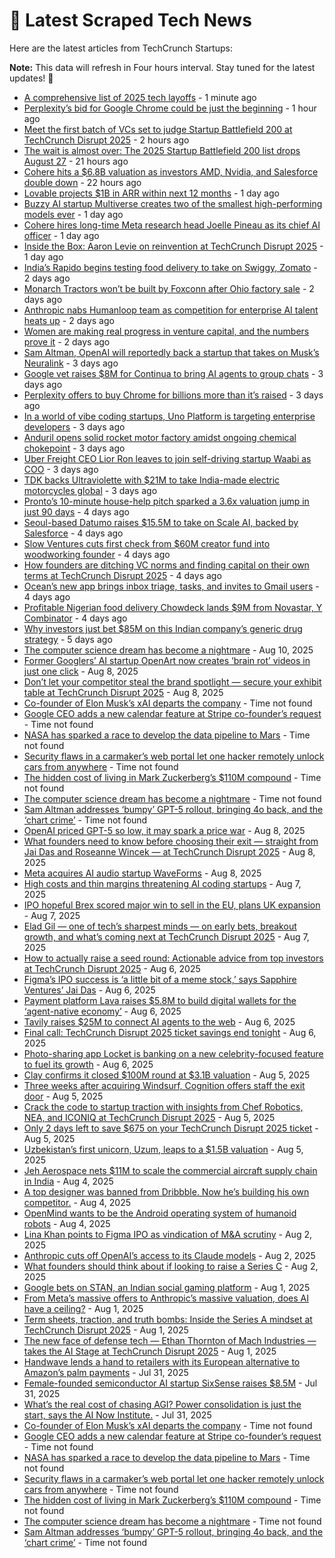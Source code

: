
# 📰 Latest Scraped Tech News

Here are the latest articles from TechCrunch Startups:

**Note:** This data will refresh in Four hours interval. Stay tuned for the latest updates! 🔄
- [A comprehensive list of 2025 tech layoffs](https://techcrunch.com/2025/08/15/tech-layoffs-2025-list/) - 1 minute ago
- [Perplexity’s bid for Google Chrome could be just the beginning](https://techcrunch.com/podcast/perplexitys-bid-for-google-chrome-could-be-just-the-beginning/) - 1 hour ago
- [Meet the first batch of VCs set to judge Startup Battlefield 200 at TechCrunch Disrupt 2025](https://techcrunch.com/2025/08/15/meet-the-first-batch-of-vcs-set-to-judge-startup-battlefield-200-at-techcrunch-disrupt-2025/) - 2 hours ago
- [The wait is almost over: The 2025 Startup Battlefield 200 list drops August 27](https://techcrunch.com/2025/08/14/the-wait-is-almost-over-the-2025-startup-battlefield-200-list-drops-august-27/) - 21 hours ago
- [Cohere hits a $6.8B valuation as investors AMD, Nvidia, and Salesforce double down](https://techcrunch.com/2025/08/14/cohere-hits-a-6-8b-valuation-as-investors-amd-nvidia-and-salesforce-double-down/) - 22 hours ago
- [Lovable projects $1B in ARR within next 12 months](https://techcrunch.com/2025/08/14/lovable-projects-1b-in-arr-within-next-12-months/) - 1 day ago
- [Buzzy AI startup Multiverse creates two of the smallest high-performing models ever](https://techcrunch.com/2025/08/14/buzzy-ai-startup-multiverse-creates-two-of-the-smallest-high-performing-models-ever/) - 1 day ago
- [Cohere hires long-time Meta research head Joelle Pineau as its chief AI officer](https://techcrunch.com/2025/08/14/cohere-hires-long-time-meta-research-head-joelle-pineau-as-its-chief-ai-officer/) - 1 day ago
- [Inside the Box: Aaron Levie on reinvention at TechCrunch Disrupt 2025](https://techcrunch.com/2025/08/14/inside-the-box-aaron-levie-on-reinvention-at-techcrunch-disrupt-2025/) - 1 day ago
- [India’s Rapido begins testing food delivery to take on Swiggy, Zomato](https://techcrunch.com/2025/08/13/indias-rapido-begins-testing-food-delivery-to-take-on-swiggy-zomato/) - 2 days ago
- [Monarch Tractors won’t be built by Foxconn after Ohio factory sale](https://techcrunch.com/2025/08/13/monarch-tractors-wont-be-built-by-foxconn-after-ohio-factory-sale/) - 2 days ago
- [Anthropic nabs Humanloop team as competition for enterprise AI talent heats up](https://techcrunch.com/2025/08/13/anthropic-nabs-humanloop-team-as-competition-for-enterprise-ai-talent-heats-up/) - 2 days ago
- [Women are making real progress in venture capital, and the numbers prove it](https://techcrunch.com/podcast/women-are-making-real-progress-in-venture-capital-and-the-numbers-prove-it/) - 2 days ago
- [Sam Altman, OpenAI will reportedly back a startup that takes on Musk’s Neuralink](https://techcrunch.com/2025/08/12/sam-altman-openai-will-reportedly-back-a-startup-that-takes-on-musks-neuralink/) - 3 days ago
- [Google vet raises $8M for Continua to bring AI agents to group chats](https://techcrunch.com/2025/08/12/google-vet-raises-8m-for-continua-to-bring-ai-agents-to-group-chats/) - 3 days ago
- [Perplexity offers to buy Chrome for billions more than it’s raised](https://techcrunch.com/2025/08/12/perplexity-offers-to-buy-chrome-for-billions-more-than-its-raised/) - 3 days ago
- [In a world of vibe coding startups, Uno Platform is targeting enterprise developers](https://techcrunch.com/2025/08/12/in-a-world-of-vibe-coding-startups-uno-platform-is-targeting-enterprise-developers/) - 3 days ago
- [Anduril opens solid rocket motor factory amidst ongoing chemical chokepoint](https://techcrunch.com/2025/08/12/anduril-opens-solid-rocket-motor-factory-amidst-ongoing-chemical-chokepoint/) - 3 days ago
- [Uber Freight CEO Lior Ron leaves to join self-driving startup Waabi as COO](https://techcrunch.com/2025/08/12/uber-freight-ceo-lior-ron-joins-self-driving-startup-waabi-as-chief-operating-officer/) - 3 days ago
- [TDK backs Ultraviolette with $21M to take India-made electric motorcycles global](https://techcrunch.com/2025/08/11/tdk-backs-ultraviolette-with-21m-to-take-india-made-electric-motorcycles-global/) - 3 days ago
- [Pronto’s 10-minute house-help pitch sparked a 3.6x valuation jump in just 90 days](https://techcrunch.com/2025/08/11/prontos-10-minute-house-help-pitch-sparked-a-3-6x-valuation-jump-in-just-90-days/) - 4 days ago
- [Seoul-based Datumo raises $15.5M to take on Scale AI, backed by Salesforce](https://techcrunch.com/2025/08/11/seoul-based-datumo-raises-15-5m-to-expand-llm-evaluation-challenging-scale-ai/) - 4 days ago
- [Slow Ventures cuts first check from $60M creator fund into woodworking founder](https://techcrunch.com/2025/08/11/slow-ventures-cuts-first-check-from-60m-creator-fund-into-woodworking-founder/) - 4 days ago
- [How founders are ditching VC norms and finding capital on their own terms at TechCrunch Disrupt 2025](https://techcrunch.com/2025/08/11/how-founders-are-ditching-vc-norms-and-finding-capital-on-their-own-terms-at-techcrunch-disrupt-2025/) - 4 days ago
- [Ocean’s new app brings inbox triage, tasks, and invites to Gmail users](https://techcrunch.com/2025/08/11/oceans-new-app-brings-inbox-triage-tasks-and-invites-to-gmail-users/) - 4 days ago
- [Profitable Nigerian food delivery Chowdeck lands $9M from Novastar, Y Combinator](https://techcrunch.com/2025/08/11/nigeria-profitable-food-delivery-chowdeck-lands-9m-from-novastar-y-combinator/) - 4 days ago
- [Why investors just bet $85M on this Indian company’s generic drug strategy](https://techcrunch.com/2025/08/10/truemeds-challenged-how-indians-buy-medicine-and-saw-a-3-6x-jump-in-valuation/) - 5 days ago
- [The computer science dream has become a nightmare](https://techcrunch.com/2025/08/10/the-computer-science-dream-has-become-a-nightmare/) - Aug 10, 2025
- [Former Googlers’ AI startup OpenArt now creates ‘brain rot’ videos in just one click](https://techcrunch.com/2025/08/08/former-googlers-ai-startup-openart-now-creates-brainrot-videos-in-just-one-click/) - Aug 8, 2025
- [Don’t let your competitor steal the brand spotlight — secure your exhibit table at TechCrunch Disrupt 2025](https://techcrunch.com/2025/08/08/dont-let-your-competitor-steal-the-brand-spotlight-secure-your-exhibit-table-at-techcrunch-disrupt-2025/) - Aug 8, 2025
- [Co-founder of Elon Musk’s xAI departs the company](https://techcrunch.com/2025/08/13/co-founder-of-elon-musks-xai-departs-the-company/) - Time not found
- [Google CEO adds a new calendar feature at Stripe co-founder’s request](https://techcrunch.com/2025/08/13/google-ceo-adds-a-new-calendar-feature-at-stripe-co-founders-request/) - Time not found
- [NASA has sparked a race to develop the data pipeline to Mars](https://techcrunch.com/2025/08/13/nasa-has-sparked-a-race-to-develop-the-data-pipeline-to-mars/) - Time not found
- [Security flaws in a carmaker’s web portal let one hacker remotely unlock cars from anywhere](https://techcrunch.com/2025/08/10/security-flaws-in-a-carmakers-web-portal-let-one-hacker-remotely-unlock-cars-from-anywhere/) - Time not found
- [The hidden cost of living in Mark Zuckerberg’s $110M compound](https://techcrunch.com/2025/08/10/the-hidden-cost-of-living-amid-mark-zuckerbergs-110m-compound/) - Time not found
- [The computer science dream has become a nightmare](https://techcrunch.com/2025/08/10/the-computer-science-dream-has-become-a-nightmare/) - Time not found
- [Sam Altman addresses ‘bumpy’ GPT-5 rollout, bringing 4o back, and the ‘chart crime’](https://techcrunch.com/2025/08/08/sam-altman-addresses-bumpy-gpt-5-rollout-bringing-4o-back-and-the-chart-crime/) - Time not found
- [OpenAI priced GPT-5 so low, it may spark a price war](https://techcrunch.com/2025/08/08/openai-priced-gpt-5-so-low-it-may-spark-a-price-war/) - Aug 8, 2025
- [What founders need to know before choosing their exit — straight from Jai Das and Roseanne Wincek — at TechCrunch Disrupt 2025](https://techcrunch.com/2025/08/08/what-founders-need-to-know-before-choosing-their-exit-at-techcrunch-disrupt-2025/) - Aug 8, 2025
- [Meta acquires AI audio startup WaveForms](https://techcrunch.com/2025/08/08/meta-acquires-ai-audio-startup-waveforms/) - Aug 8, 2025
- [High costs and thin margins threatening AI coding startups](https://techcrunch.com/2025/08/07/the-high-costs-and-thin-margins-threatening-ai-coding-startups/) - Aug 7, 2025
- [IPO hopeful Brex scored major win to sell in the EU, plans UK expansion](https://techcrunch.com/2025/08/07/ipo-hopeful-brex-scored-major-win-to-sell-in-the-eu-plans-uk-expansion/) - Aug 7, 2025
- [Elad Gil — one of tech’s sharpest minds — on early bets, breakout growth, and what’s coming next at TechCrunch Disrupt 2025](https://techcrunch.com/2025/08/07/elad-gil-one-of-techs-sharpest-minds-on-early-bets-breakout-growth-and-whats-coming-next-at-techcrunch-disrupt-2025/) - Aug 7, 2025
- [How to actually raise a seed round: Actionable advice from top investors at TechCrunch Disrupt 2025](https://techcrunch.com/2025/08/06/how-to-actually-raise-a-seed-round-actionable-advice-from-top-investors-at-techcrunch-disrupt-2025-on-july-15/) - Aug 6, 2025
- [Figma’s IPO success is ‘a little bit of a meme stock,’ says Sapphire Ventures’ Jai Das](https://techcrunch.com/podcast/figmas-ipo-success-is-a-little-bit-of-a-meme-stock-says-sapphire-ventures-jai-das/) - Aug 6, 2025
- [Payment platform Lava raises $5.8M to build digital wallets for the ‘agent-native economy’](https://techcrunch.com/2025/08/06/billing-platform-lava-raises-5-8m-to-build-digital-wallets-for-the-agent-native-economy/) - Aug 6, 2025
- [Tavily raises $25M to connect AI agents to the web](https://techcrunch.com/2025/08/06/tavily-raises-25m-to-connect-ai-agents-to-the-web/) - Aug 6, 2025
- [Final call: TechCrunch Disrupt 2025 ticket savings end tonight](https://techcrunch.com/2025/08/06/final-call-techcrunch-disrupt-2025-ticket-savings-end-tonight/) - Aug 6, 2025
- [Photo-sharing app Locket is banking on a new celebrity-focused feature to fuel its growth](https://techcrunch.com/2025/08/06/photo-sharing-app-locket-is-banking-on-a-new-celebrity-focused-feature-to-fuel-its-growth/) - Aug 6, 2025
- [Clay confirms it closed $100M round at $3.1B valuation](https://techcrunch.com/2025/08/05/clay-confirms-it-closed-100m-round-at-3-1b-valuation/) - Aug 5, 2025
- [Three weeks after acquiring Windsurf, Cognition offers staff the exit door](https://techcrunch.com/2025/08/05/three-weeks-after-acquiring-windsurf-cognition-offers-staff-the-exit-door/) - Aug 5, 2025
- [Crack the code to startup traction with insights from Chef Robotics, NEA, and ICONIQ at TechCrunch Disrupt 2025](https://techcrunch.com/2025/08/05/crack-the-code-to-startup-traction-with-insights-from-chef-robotics-nea-and-iconiq-at-techcrunch-disrupt-2025/) - Aug 5, 2025
- [Only 2 days left to save $675 on your TechCrunch Disrupt 2025 ticket](https://techcrunch.com/2025/08/05/only-2-days-left-to-save-675-on-your-disrupt-2025-ticket/) - Aug 5, 2025
- [Uzbekistan’s first unicorn, Uzum, leaps to a $1.5B valuation](https://techcrunch.com/2025/08/05/uzbekistans-first-unicorn-uzum-leaps-to-a-1-5b-valuation/) - Aug 5, 2025
- [Jeh Aerospace nets $11M to scale the commercial aircraft supply chain in India](https://techcrunch.com/2025/08/04/jeh-aerospace-nets-11m-to-scale-the-commercial-aircraft-supply-chain-in-india/) - Aug 4, 2025
- [A top designer was banned from Dribbble. Now he’s building his own competitor.](https://techcrunch.com/2025/08/04/a-top-designer-was-banned-from-dribbble-now-hes-building-his-own-competitor/) - Aug 4, 2025
- [OpenMind wants to be the Android operating system of humanoid robots](https://techcrunch.com/2025/08/04/openmind-wants-to-be-the-android-operating-system-of-humanoid-robots/) - Aug 4, 2025
- [Lina Khan points to Figma IPO as vindication of M&A scrutiny](https://techcrunch.com/2025/08/02/lina-khan-points-to-figma-ipo-as-vindication-for-ma-scrutiny/) - Aug 2, 2025
- [Anthropic cuts off OpenAI’s access to its Claude models](https://techcrunch.com/2025/08/02/anthropic-cuts-off-openais-access-to-its-claude-models/) - Aug 2, 2025
- [What founders should think about if looking to raise a Series C](https://techcrunch.com/2025/08/02/what-founders-should-think-about-if-looking-to-raise-a-series-c/) - Aug 2, 2025
- [Google bets on STAN, an Indian social gaming platform](https://techcrunch.com/2025/08/01/google-bets-on-stan-an-indian-social-gaming-platform/) - Aug 1, 2025
- [From Meta’s massive offers to Anthropic’s massive valuation, does AI have a ceiling?](https://techcrunch.com/podcast/from-metas-massive-offers-to-anthropics-massive-valuation-does-ai-have-a-ceiling/) - Aug 1, 2025
- [Term sheets, traction, and truth bombs: Inside the Series A mindset at TechCrunch Disrupt 2025](https://techcrunch.com/2025/08/01/term-sheets-traction-and-truth-bombs-inside-the-series-a-mindset-at-techcrunch-disrupt-2025/) - Aug 1, 2025
- [The new face of defense tech — Ethan Thornton of Mach Industries — takes the AI Stage at TechCrunch Disrupt 2025](https://techcrunch.com/2025/08/01/the-new-face-of-defense-tech-takes-the-ai-stage-at-techcrunch-disrupt-2025/) - Aug 1, 2025
- [Handwave lends a hand to retailers with its European alternative to Amazon’s palm payments](https://techcrunch.com/2025/07/31/handwave-lends-a-hand-to-retailers-with-its-european-alternative-to-amazons-palm-payments/) - Jul 31, 2025
- [Female-founded semiconductor AI startup SixSense raises $8.5M](https://techcrunch.com/2025/07/31/female-founded-semiconductor-ai-startup-sixsense-raises-funding/) - Jul 31, 2025
- [What’s the real cost of chasing AGI? Power consolidation is just the start, says the AI Now Institute.](https://techcrunch.com/podcast/who-really-benefits-from-the-ai-boom/) - Jul 31, 2025
- [Co-founder of Elon Musk’s xAI departs the company](https://techcrunch.com/2025/08/13/co-founder-of-elon-musks-xai-departs-the-company/) - Time not found
- [Google CEO adds a new calendar feature at Stripe co-founder’s request](https://techcrunch.com/2025/08/13/google-ceo-adds-a-new-calendar-feature-at-stripe-co-founders-request/) - Time not found
- [NASA has sparked a race to develop the data pipeline to Mars](https://techcrunch.com/2025/08/13/nasa-has-sparked-a-race-to-develop-the-data-pipeline-to-mars/) - Time not found
- [Security flaws in a carmaker’s web portal let one hacker remotely unlock cars from anywhere](https://techcrunch.com/2025/08/10/security-flaws-in-a-carmakers-web-portal-let-one-hacker-remotely-unlock-cars-from-anywhere/) - Time not found
- [The hidden cost of living in Mark Zuckerberg’s $110M compound](https://techcrunch.com/2025/08/10/the-hidden-cost-of-living-amid-mark-zuckerbergs-110m-compound/) - Time not found
- [The computer science dream has become a nightmare](https://techcrunch.com/2025/08/10/the-computer-science-dream-has-become-a-nightmare/) - Time not found
- [Sam Altman addresses ‘bumpy’ GPT-5 rollout, bringing 4o back, and the ‘chart crime’](https://techcrunch.com/2025/08/08/sam-altman-addresses-bumpy-gpt-5-rollout-bringing-4o-back-and-the-chart-crime/) - Time not found